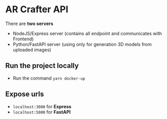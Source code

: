 # AR Crafter API

There are **two servers**

- NodeJS/Express server (contains all endpoint and communicates with Frontend)
- Python/FastAPI server (using only for generation 3D models from uploaded images)

## Run the project locally

- Run the command `yarn docker-up`

## Expose urls

- `localhost:3000` for **Express**
- `localhost:5000` for **FastAPI**

